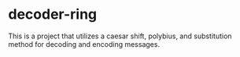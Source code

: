 # decoder-ring
This is a project that utilizes a caesar shift, polybius, and substitution method for decoding and encoding messages.

